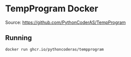 # TempProgram Docker

Source: https://github.com/PythonCoderAS/TempProgram

## Running

```bash
docker run ghcr.io/pythoncoderas/tempprogram
```

